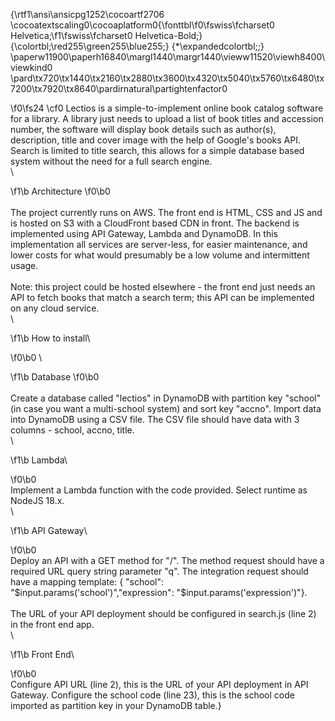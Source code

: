 {\rtf1\ansi\ansicpg1252\cocoartf2706
\cocoatextscaling0\cocoaplatform0{\fonttbl\f0\fswiss\fcharset0 Helvetica;\f1\fswiss\fcharset0 Helvetica-Bold;}
{\colortbl;\red255\green255\blue255;}
{\*\expandedcolortbl;;}
\paperw11900\paperh16840\margl1440\margr1440\vieww11520\viewh8400\viewkind0
\pard\tx720\tx1440\tx2160\tx2880\tx3600\tx4320\tx5040\tx5760\tx6480\tx7200\tx7920\tx8640\pardirnatural\partightenfactor0

\f0\fs24 \cf0 Lectios is a simple-to-implement online book catalog software for a library. A library just needs to upload a list of book titles and accession number, the software will display book details such as author(s), description, title and cover image with the help of Google's books API. Search is limited to title search, this allows for a simple database based system without the need for a full search engine.\
\

\f1\b Architecture
\f0\b0 \
\
The project currently runs on AWS. The front end is HTML, CSS and JS and is hosted on S3 with a CloudFront based CDN in front. The backend is implemented using API Gateway, Lambda and DynamoDB. In this implementation all services are server-less, for easier maintenance, and lower costs for what would presumably be a low volume and intermittent usage. \
\
Note: this project could be hosted elsewhere - the front end just needs an API to fetch books that match a search term; this API can be implemented on any cloud service.\
\

\f1\b How to install\

\f0\b0 \

\f1\b Database
\f0\b0 \
\
Create a database called "lectios" in DynamoDB with partition key "school" (in case you want a multi-school system) and sort key "accno". Import data into DynamoDB using a CSV file. The CSV file should have data with 3 columns - school, accno, title.\
\

\f1\b Lambda\

\f0\b0 \
Implement a Lambda function with the code provided. Select runtime as NodeJS 18.x. \
\

\f1\b API Gateway\

\f0\b0 \
Deploy an API with a GET method for "/". The method request should have a required URL query string parameter "q". The integration request should have a mapping template: \{ "school": "$input.params('school')","expression": "$input.params('expression')"\}.\
\
The URL of your API deployment should be configured in search.js (line 2) in the front end app. \
\

\f1\b Front End\

\f0\b0 \
Configure API URL (line 2), this is the URL of your API deployment in API Gateway. Configure the school code (line 23), this is the school code imported as partition key in your DynamoDB table.}